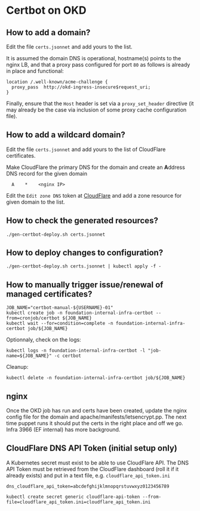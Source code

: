# Certbot on OKD

## How to add a domain?

Edit the file `certs.jsonnet` and add yours to the list.

It is assumed the domain DNS is operational, hostname(s) points to the nginx LB, and that a proxy pass configured for port `80` as follows is already in place and functional:

```nginx
location /.well-known/acme-challenge {
  proxy_pass  http://okd-ingress-insecure$request_uri;
}
```

Finally, ensure that the `Host` header is set via a `proxy_set_header` directive (it may already be the case via inclusion of some proxy cache configuration file).

## How to add a wildcard domain?

Edit the file `certs.jsonnet` and add yours to the list of CloudFlare certificates.

Make CloudFlare the primary DNS for the domain and create an **A**ddress DNS record for the given domain

```
  A    *    <nginx IP>
```

Edit the `Edit zone DNS` token at [CloudFlare](https://dash.cloudflare.com/profile/api-tokens) and add a zone resource for given domain to the list.

## How to check the generated resources?

```
./gen-certbot-deploy.sh certs.jsonnet
```

## How to deploy changes to configuration?

```
./gen-certbot-deploy.sh certs.jsonnet | kubectl apply -f -
```

## How to manually trigger issue/renewal of managed certificates?

```
JOB_NAME="certbot-manual-${USERNAME}-01"
kubectl create job -n foundation-internal-infra-certbot --from=cronjob/certbot ${JOB_NAME}
kubectl wait --for=condition=complete -n foundation-internal-infra-certbot job/${JOB_NAME}
```

Optionnaly, check on the logs:

```
kubectl logs -n foundation-internal-infra-certbot -l "job-name=${JOB_NAME}" -c certbot
```

Cleanup:

```
kubectl delete -n foundation-internal-infra-certbot job/${JOB_NAME}
```

## nginx
Once the OKD job has run and certs have been created, update the nginx config file for the domain and apache/manifests/letsencrypt.pp. The next time puppet runs it should put the certs in the right place and off we go.  Infra 3966 (EF internal) has more background.

## CloudFlare DNS API Token (initial setup only)

A Kubernetes secret must exist to be able to use CloudFlare API. The DNS API Token must be retrieved from the CloudFlare dashboard (roll it if it already exists) and put in a text file, e.g. `cloudflare_api_token.ini`

```
dns_cloudflare_api_token=abcdefghijklmnopqrstuvwxyz0123456789
```

```
kubectl create secret generic cloudflare-api-token --from-file=cloudflare_api_token.ini=cloudflare_api_token.ini
```